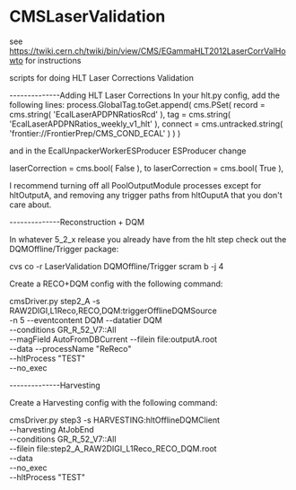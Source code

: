 # CMSLaserValidation

see https://twiki.cern.ch/twiki/bin/view/CMS/EGammaHLT2012LaserCorrValHowto for instructions


scripts for doing HLT Laser Corrections Validation

--------------Adding HLT Laser Corrections
In your hlt.py config, add the following lines:
process.GlobalTag.toGet.append(
      cms.PSet(
          record  = cms.string( 'EcalLaserAPDPNRatiosRcd' ),
          tag     = cms.string( 'EcalLaserAPDPNRatios_weekly_v1_hlt' ),
          connect = cms.untracked.string( 'frontier://FrontierPrep/CMS_COND_ECAL' )
      )
  )

and in the EcalUnpackerWorkerESProducer ESProducer change

laserCorrection = cms.bool( False ),
to
laserCorrection = cms.bool( True ),

I recommend turning off all PoolOutputModule processes except for hltOutputA, and removing any trigger paths from hltOuputA that you don't care about.

--------------Reconstruction + DQM

In whatever 5_2_x release you already have from the hlt step check out the DQMOffline/Trigger package:

cvs co -r LaserValidation DQMOffline/Trigger
scram b -j 4

Create a RECO+DQM config with the following command:

cmsDriver.py step2_A -s RAW2DIGI,L1Reco,RECO,DQM:triggerOfflineDQMSource \
-n 5 --eventcontent DQM --datatier DQM \
--conditions GR_R_52_V7::All \
--magField AutoFromDBCurrent --filein file:outputA.root \
--data --processName "ReReco" \
--hltProcess "TEST" \
--no_exec

--------------Harvesting

Create a Harvesting config with the following command:

cmsDriver.py step3 -s HARVESTING:hltOfflineDQMClient\
--harvesting AtJobEnd \
--conditions GR_R_52_V7::All \
--filein file:step2_A_RAW2DIGI_L1Reco_RECO_DQM.root \
--data \
--no_exec \
--hltProcess "TEST"
